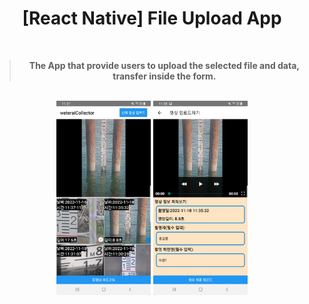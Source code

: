 <h1 align="center">[React Native] File Upload App<br/></h1>

<div align="center">
  <br />
  <blockquote><b>The App that provide users to upload the selected file and data, transfer inside the form.</b></blockquote>
</div>

<br/>

<div align="center">
  <img src="READMEimg/selectScreen.png" width="30%" height="50%"/>
  <img src="READMEimg/uploadScreen.png" width="30%" height="50%"/>
  <br />
</div>
